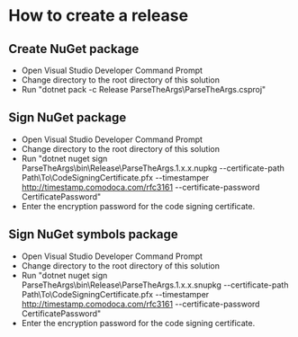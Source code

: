 # How to create a release

## Create NuGet package

- Open Visual Studio Developer Command Prompt
- Change directory to the root directory of this solution
- Run "dotnet pack -c Release ParseTheArgs\ParseTheArgs.csproj"

## Sign NuGet package

- Open Visual Studio Developer Command Prompt
- Change directory to the root directory of this solution
- Run "dotnet nuget sign ParseTheArgs\bin\Release\ParseTheArgs.1.x.x.nupkg --certificate-path Path\To\CodeSigningCertificate.pfx --timestamper http://timestamp.comodoca.com/rfc3161 --certificate-password CertificatePassword"
- Enter the encryption password for the code signing certificate.

## Sign NuGet symbols package

- Open Visual Studio Developer Command Prompt
- Change directory to the root directory of this solution
- Run "dotnet nuget sign ParseTheArgs\bin\Release\ParseTheArgs.1.x.x.snupkg --certificate-path Path\To\CodeSigningCertificate.pfx --timestamper http://timestamp.comodoca.com/rfc3161 --certificate-password CertificatePassword"
- Enter the encryption password for the code signing certificate.